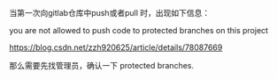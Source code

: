 
当第一次向gitlab仓库中push或者pull 时，出现如下信息：

you are not allowed to push code to protected branches on this project

https://blog.csdn.net/zzh920625/article/details/78087669

那么需要先找管理员，确认一下 protected branches. 
